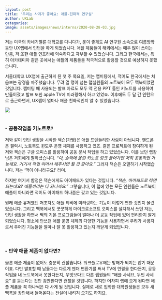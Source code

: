 ```yaml
---
layout: post
title: '우리는 사과가 좋아요: 애플-친화적 연구실'
author: UXLab
categories: 
image: assets/images/news/interns/2020-08-28-03.jpg
---
```

  저는 미국의 카네기멜론 대학교를 다니다가, 운이 좋게도 AI 연구원 소속으로 여름방학 동안 UX랩에서 인턴을 하게 되었습니다. 애플 제품들이 해외에서는 매우 많이 쓰이는 만큼, 저 또한 애플 인프라에 익숙하다고 자부할 수 있었습니다. 그리고 한국에서는, 특히 아카데미아 같은 곳에서는 애플의 제품들을 적극적으로 활용할 것으로 예상하지 못했습니다.



  서울대학교 UX랩에 출근하게 된 첫 주 목요일, 저는 랩미팅에서, 적어도 한국에서는 처음보는 광경을 마주했습니다. 무려 열 명이 넘는 랩실원들의 노트북이 모두 맥북이었던 것입니다. 랩미팅 때 사용되는 발표 자료도 모두 맥 전용 PPT 툴인 키노트를 사용하여 만들어졌고 발표 또한 apple TV에 미러링해서 하고 있었죠. 이후에도 두 달 간 인턴으로 출근하면서, UX랩이 얼마나 애플 친화적인지 알 수 있었습니다.

<img src="{{site.baseurl}}/assets/images/news/interns/2020-08-28-03.jpg"> <br><br>



### - 공동작업을 키노트로?

  저와 같이 인턴 생활을 시작한 잭슨(가명)은 애플 프렌들리한 사람이 아닙니다. 핸드폰은 갤럭시, 노트북도 윈도우 운영 체제를 사용하고 있죠. 같은 프로젝트에 참여하게 된 저와 잭슨은 구글 오피스를 활용하여 공동 문서 작업을 하고 있었습니다. 이를 보던 랩장 님은 저희에게 말하셨습니다. _“아, 슬랙에 올린 키노트 링크 들어가면 저희 공동작업 가능해요. 거기서 작업 이어서 해주시면 될 것 같아요.”_ 그러자 잭슨은 오열하기 시작했습니다. 저는 ‘맥이 아니라구요!’ 라며. 

  하지만 여기서 함정은 잭슨에게도 아이패드가 있다는 것입니다. _“잭슨, 아이패드로 하면 되는데요? 애플끼리는 다 되니까요.”_ 그렇습니다, 이 랩에 있는 모든 인원들은 노트북이 애플이 아니라면 적어도 아이패드 하나쯤은 갖고 있는 것입니다. 



  원래 애플 유저였던 저조차도 애플 티비에 미러링하는 기능이 이렇게 편한 것인지 몰랐었습니다. 그리고 맥북에서도 꿋꿋하게 마이크로소프트 오피스를 설치해서 쓰던 저는, 인턴 생활을 하면서 맥의 기본 프로그램들이 얼마나 더 공동 작업에 있어 편리한지 알게 되었습니다. 평소에 안쓰던 애플 운영 체제의 다양한 기능을 사용하면서 우리가 사용자로서 주어진 기능들을 얼마나 잘 못 활용하고 있는지 깨닫게 되었답니다.<br><br><br>




### - 만약 애플 제품이 없다면?

  물론 애플 제품이 없어도 충분히 괜찮습니다. 워크플로우에는 방해가 되지는 않기 때문이죠. 다만 발표할 때 남들과는 다르게 젠더 변환기를 써서 TV에 연결을 한다든지, 공동 작업을 내 노트북에서 못한다든지, 무엇보다도 다른 랩원들의 “애플 사세요, 두번 사세요” 를 듣는다는 것만 감안한다면 괜찮을 것입니다. 하지만 어차피 랩에 오게 된다면 애플 제품을 꼭 하나씩은 다 사게 될 것입니다. 실제로 새로 입학한 대학원생들은 모두 새 맥북을 장만해서 들어온다는 전설이 내려져 오기도 하지요. <br><br><br>

